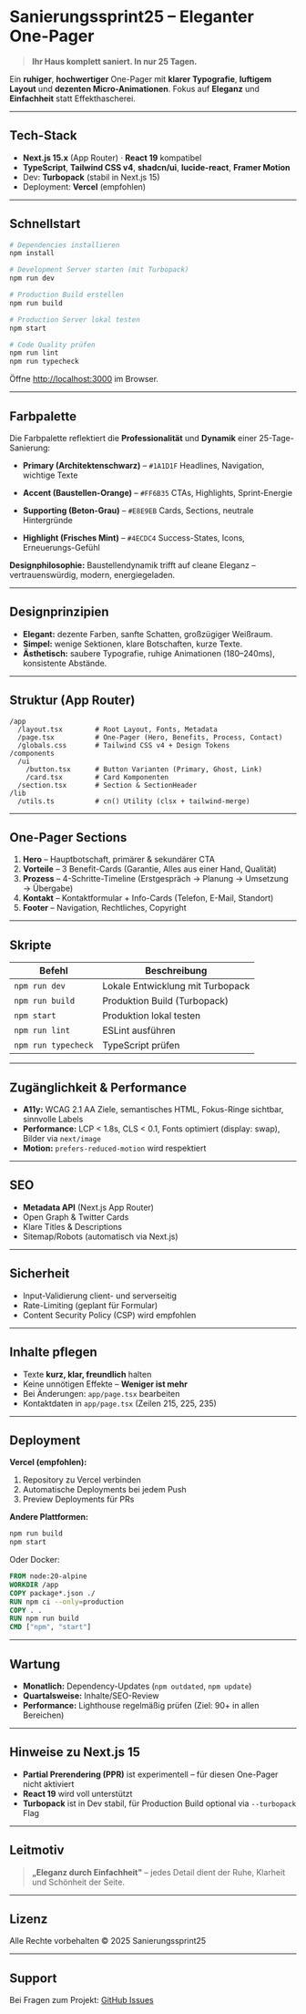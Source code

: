 # Sanierungssprint25 – Eleganter One-Pager

> **Ihr Haus komplett saniert. In nur 25 Tagen.**

Ein **ruhiger**, **hochwertiger** One-Pager mit **klarer Typografie**, **luftigem Layout** und **dezenten Micro-Animationen**. Fokus auf **Eleganz** und **Einfachheit** statt Effekthascherei.

---

## Tech-Stack

* **Next.js 15.x** (App Router) · **React 19** kompatibel
* **TypeScript**, **Tailwind CSS v4**, **shadcn/ui**, **lucide-react**, **Framer Motion**
* Dev: **Turbopack** (stabil in Next.js 15)
* Deployment: **Vercel** (empfohlen)

---

## Schnellstart

```bash
# Dependencies installieren
npm install

# Development Server starten (mit Turbopack)
npm run dev

# Production Build erstellen
npm run build

# Production Server lokal testen
npm start

# Code Quality prüfen
npm run lint
npm run typecheck
```

Öffne [http://localhost:3000](http://localhost:3000) im Browser.

---

## Farbpalette

Die Farbpalette reflektiert die **Professionalität** und **Dynamik** einer 25-Tage-Sanierung:

* **Primary (Architektenschwarz)** – `#1A1D1F`
  Headlines, Navigation, wichtige Texte

* **Accent (Baustellen-Orange)** – `#FF6B35`
  CTAs, Highlights, Sprint-Energie

* **Supporting (Beton-Grau)** – `#E8E9EB`
  Cards, Sections, neutrale Hintergründe

* **Highlight (Frisches Mint)** – `#4ECDC4`
  Success-States, Icons, Erneuerungs-Gefühl

**Designphilosophie:** Baustellendynamik trifft auf cleane Eleganz – vertrauenswürdig, modern, energiegeladen.

---

## Designprinzipien

* **Elegant:** dezente Farben, sanfte Schatten, großzügiger Weißraum.
* **Simpel:** wenige Sektionen, klare Botschaften, kurze Texte.
* **Ästhetisch:** saubere Typografie, ruhige Animationen (180–240ms), konsistente Abstände.

---

## Struktur (App Router)

```
/app
  /layout.tsx        # Root Layout, Fonts, Metadata
  /page.tsx          # One-Pager (Hero, Benefits, Process, Contact)
  /globals.css       # Tailwind CSS v4 + Design Tokens
/components
  /ui
    /button.tsx      # Button Varianten (Primary, Ghost, Link)
    /card.tsx        # Card Komponenten
  /section.tsx       # Section & SectionHeader
/lib
  /utils.ts          # cn() Utility (clsx + tailwind-merge)
```

---

## One-Pager Sections

1. **Hero** – Hauptbotschaft, primärer & sekundärer CTA
2. **Vorteile** – 3 Benefit-Cards (Garantie, Alles aus einer Hand, Qualität)
3. **Prozess** – 4-Schritte-Timeline (Erstgespräch → Planung → Umsetzung → Übergabe)
4. **Kontakt** – Kontaktformular + Info-Cards (Telefon, E-Mail, Standort)
5. **Footer** – Navigation, Rechtliches, Copyright

---

## Skripte

| Befehl | Beschreibung |
|--------|--------------|
| `npm run dev` | Lokale Entwicklung mit Turbopack |
| `npm run build` | Produktion Build (Turbopack) |
| `npm start` | Produktion lokal testen |
| `npm run lint` | ESLint ausführen |
| `npm run typecheck` | TypeScript prüfen |

---

## Zugänglichkeit & Performance

* **A11y:** WCAG 2.1 AA Ziele, semantisches HTML, Fokus-Ringe sichtbar, sinnvolle Labels
* **Performance:** LCP < 1.8s, CLS < 0.1, Fonts optimiert (display: swap), Bilder via `next/image`
* **Motion:** `prefers-reduced-motion` wird respektiert

---

## SEO

* **Metadata API** (Next.js App Router)
* Open Graph & Twitter Cards
* Klare Titles & Descriptions
* Sitemap/Robots (automatisch via Next.js)

---

## Sicherheit

* Input-Validierung client- und serverseitig
* Rate-Limiting (geplant für Formular)
* Content Security Policy (CSP) wird empfohlen

---

## Inhalte pflegen

* Texte **kurz, klar, freundlich** halten
* Keine unnötigen Effekte – **Weniger ist mehr**
* Bei Änderungen: `app/page.tsx` bearbeiten
* Kontaktdaten in `app/page.tsx` (Zeilen 215, 225, 235)

---

## Deployment

**Vercel (empfohlen):**

1. Repository zu Vercel verbinden
2. Automatische Deployments bei jedem Push
3. Preview Deployments für PRs

**Andere Plattformen:**

```bash
npm run build
npm start
```

Oder Docker:

```dockerfile
FROM node:20-alpine
WORKDIR /app
COPY package*.json ./
RUN npm ci --only=production
COPY . .
RUN npm run build
CMD ["npm", "start"]
```

---

## Wartung

* **Monatlich:** Dependency-Updates (`npm outdated`, `npm update`)
* **Quartalsweise:** Inhalte/SEO-Review
* **Performance:** Lighthouse regelmäßig prüfen (Ziel: 90+ in allen Bereichen)

---

## Hinweise zu Next.js 15

* **Partial Prerendering (PPR)** ist experimentell – für diesen One-Pager nicht aktiviert
* **React 19** wird voll unterstützt
* **Turbopack** ist in Dev stabil, für Production Build optional via `--turbopack` Flag

---

## Leitmotiv

> **„Eleganz durch Einfachheit"** – jedes Detail dient der Ruhe, Klarheit und Schönheit der Seite.

---

## Lizenz

Alle Rechte vorbehalten © 2025 Sanierungssprint25

---

## Support

Bei Fragen zum Projekt: [GitHub Issues](https://github.com/yourusername/sanierungssprint25/issues)
